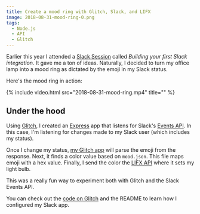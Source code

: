 ```yaml
---
title: Create a mood ring with Glitch, Slack, and LIFX
image: 2018-08-31-mood-ring-0.png
tags:
  - Node.js
  - API
  - Glitch
---
```


Earlier this year I attended a [Slack Session](https://slackhq.com/join-us-for-slack-sessions) called _Building your first Slack integration_. It gave me a ton of ideas. Naturally, I decided to turn my office lamp into a mood ring as dictated by the emoji in my Slack status.

Here's the mood ring in action:

<div class="photos">
{% include video.html src="2018-08-31-mood-ring.mp4" title="" %}
</div>

## Under the hood

Using [Glitch](https://glitch.com/), I created an [Express](https://expressjs.com/) app that listens for Slack's [Events API](https://api.slack.com/events-api). In this case, I'm listening for changes made to my Slack user (which includes my status).

Once I change my status, [my Glitch app](https://glitch.com/~mood-ring-light) will parse the emoji from the response. Next, it finds a color value based on `mood.json`. This file maps emoji with a hex value. Finally, I send the color the [LIFX API](https://api.developer.lifx.com/) where it sets my light bulb.

This was a really fun way to experiment both with Glitch and the Slack Events API.

You can check out the [code on Glitch](https://glitch.com/~mood-ring-light) and the README to learn how I configured my Slack app.
